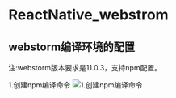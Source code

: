 # ReactNative_webstrom

## webstorm编译环境的配置

注:webstorm版本要求是11.0.3，支持npm配置。

1.创建npm编译命令
<img alt="1.创建npm编译命令" src="http://image17-c.poco.cn/mypoco/myphoto/20160315/13/17883239120160315131400073.jpg?640x1557_120"/>



